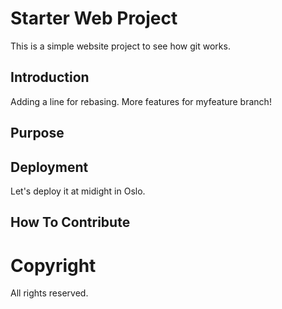 # Starter Web Project

This is a simple website project to see how git works.

## Introduction

Adding a line for rebasing.
More features for myfeature branch!

## Purpose

## Deployment
Let's deploy it at midight in Oslo.

## How To Contribute

# Copyright

All rights reserved.
